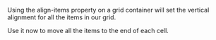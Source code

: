 Using the align-items property on a grid container will set the vertical alignment for all the items in our grid.


Use it now to move all the items to the end of each cell.
